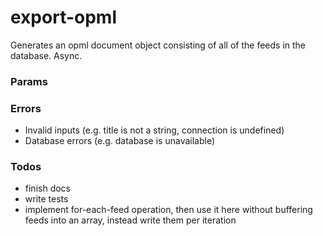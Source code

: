 # export-opml
Generates an opml document object consisting of all of the feeds in the database. Async.

### Params

### Errors
* Invalid inputs (e.g. title is not a string, connection is undefined)
* Database errors (e.g. database is unavailable)

### Todos
* finish docs
* write tests
* implement for-each-feed operation, then use it here without buffering feeds into an array, instead write them per iteration
